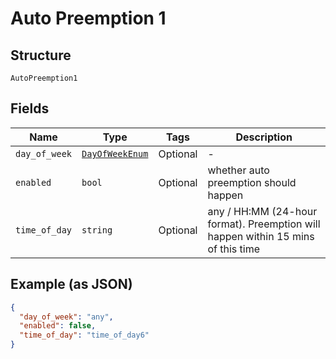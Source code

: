 
# Auto Preemption 1

## Structure

`AutoPreemption1`

## Fields

| Name | Type | Tags | Description |
|  --- | --- | --- | --- |
| `day_of_week` | [`DayOfWeekEnum`](../../doc/models/day-of-week-enum.md) | Optional | - |
| `enabled` | `bool` | Optional | whether auto preemption should happen |
| `time_of_day` | `string` | Optional | any / HH:MM (24-hour format). Preemption will happen within 15 mins of this time |

## Example (as JSON)

```json
{
  "day_of_week": "any",
  "enabled": false,
  "time_of_day": "time_of_day6"
}
```

